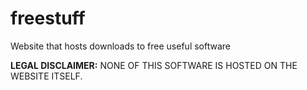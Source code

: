 # freestuff
Website that hosts downloads to free useful software

<strong>LEGAL DISCLAIMER:</strong>
NONE OF THIS SOFTWARE IS HOSTED ON THE WEBSITE ITSELF.
